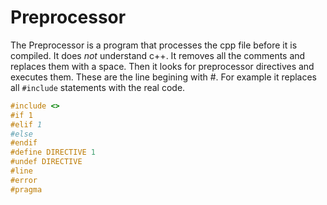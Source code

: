 # Preprocessor

The Preprocessor is a program that processes the cpp file before it is compiled. It does _not_ understand c++. It removes all the comments and replaces them with a space. Then it looks for preprocessor directives and executes them. These are the line begining with #. For example it replaces all `#include` statements with the real code.

```c++
#include <>
#if 1
#elif 1
#else
#endif
#define DIRECTIVE 1
#undef DIRECTIVE
#line
#error
#pragma
```
